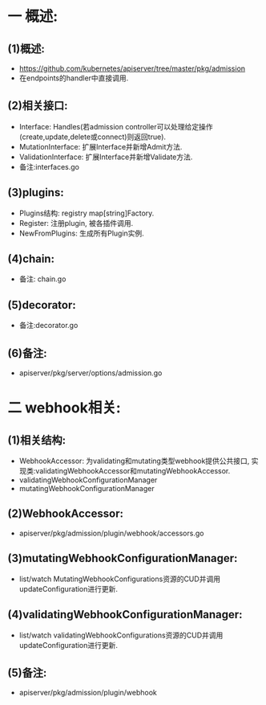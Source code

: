 # 一 概述:
## (1)概述:
- https://github.com/kubernetes/apiserver/tree/master/pkg/admission
- 在endpoints的handler中直接调用.

## (2)相关接口:
- Interface: Handles(若admission controller可以处理给定操作(create,update,delete或connect)则返回true).
- MutationInterface: 扩展Interface并新增Admit方法.
- ValidationInterface: 扩展Interface并新增Validate方法.
- 备注:interfaces.go

## (3)plugins:
- Plugins结构: registry map[string]Factory.
- Register: 注册plugin, 被各插件调用.
- NewFromPlugins: 生成所有Plugin实例.

## (4)chain:
- 备注: chain.go

## (5)decorator:
- 备注:decorator.go

## (6)备注:
- apiserver/pkg/server/options/admission.go

# 二 webhook相关:
## (1)相关结构:
- WebhookAccessor: 为validating和mutating类型webhook提供公共接口, 实现类:validatingWebhookAccessor和mutatingWebhookAccessor.
- validatingWebhookConfigurationManager 
- mutatingWebhookConfigurationManager

## (2)WebhookAccessor:
- apiserver/pkg/admission/plugin/webhook/accessors.go

## (3)mutatingWebhookConfigurationManager:
- list/watch MutatingWebhookConfigurations资源的CUD并调用updateConfiguration进行更新.

## (4)validatingWebhookConfigurationManager:
- list/watch validatingWebhookConfigurations资源的CUD并调用updateConfiguration进行更新.

## (5)备注:
- apiserver/pkg/admission/plugin/webhook

